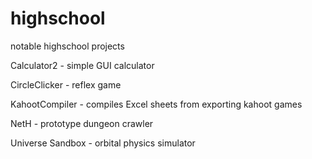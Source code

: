 # highschool
notable highschool projects

Calculator2 - simple GUI calculator

CircleClicker - reflex game

KahootCompiler - compiles Excel sheets from exporting kahoot games

NetH - prototype dungeon crawler

Universe Sandbox - orbital physics simulator
